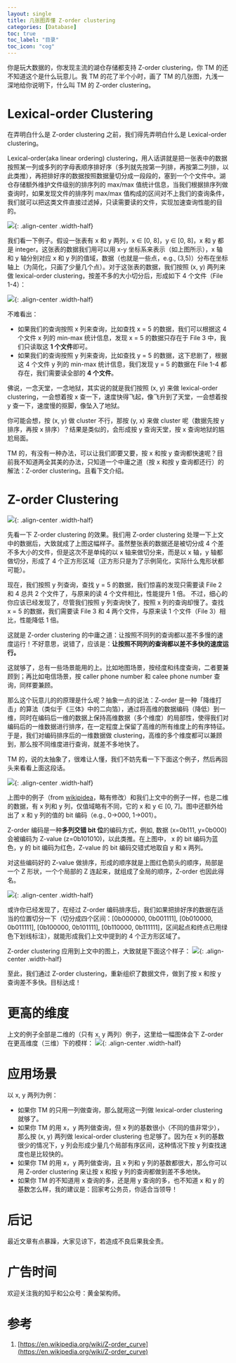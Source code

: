 ```yaml
---
layout: single 
title: 几张图弄懂 Z-order clustering
categories: [Database]
toc: true
toc_label: "目录"
toc_icon: "cog"
---
```


你是玩大数据的，你发现主流的湖仓存储都支持 Z-order clustering，你 TM 的还不知道这个是什么玩意儿。我 TM 的花了半个小时，画了 TM 的几张图，九浅一深地给你说明下，什么叫 TM 的 Z-order clustering。

# Lexical-order Clustering
在弄明白什么是 Z-order clustering 之前，我们得先弄明白什么是 Lexical-order clustering。

Lexical-order(aka linear ordering) clustering，用人话讲就是把一张表中的数据按照某一列或多列的字母表顺序排好序（多列就先按第一列排，再按第二列排，以此类推），再把排好序的数据按照数据量切分成一段段的，塞到一个个文件中。湖仓存储额外维护文件级别的排序列的 max/max 值统计信息，当我们根据排序列做查询时，如果发现文件的排序列 max/max 值构成的区间对不上我们的查询条件，我们就可以把这类文件直接过滤掉，只读需要读的文件，实现加速查询性能的目的。


![](https://note-1253446680.cos.ap-beijing.myqcloud.com/a2a0fcf8-cd76-4e7b-ae2c-198e86814a88.png){: .align-center .width-half}

我们看一下例子。假设一张表有 x 和 y 两列，x ∈ [0, 8]，y ∈ [0, 8]，x 和 y 都是 integer。这张表的数据我们用可以用 x-y 坐标系来表示（如上图所示），x 轴和 y 轴分别对应 x 和 y 列的值域，数据（也就是一些点，e.g., (3,5)）分布在坐标轴上（为简化，只画了少量几个点）。对于这张表的数据，我们按照 (x, y) 两列来做 lexical-order clustering，按差不多的大小切分后，形成如下 4 个文件（File 1-4）：

![](https://note-1253446680.cos.ap-beijing.myqcloud.com/f8ffeb54-a76c-4dbb-bfc7-39d88e27bbb9.png){: .align-center .width-half}

不难看出：
- 如果我们的查询按照 x 列来查询，比如查找 x = 5 的数据，我们可以根据这 4 个文件 x 列的 min-max 统计信息，发现 x = 5 的数据只存在于 File 3 中，我们只读取这 **1 个文件**即可。
- 如果我们的查询按照 y 列来查询，比如查找 y = 5 的数据，这下悲剧了，根据这 4 个文件 y 列的 min-max 统计信息，我们发现 y = 5 的数据在 File 1-4 都存在，我们需要读全部的 **4 个文件**。

佛说，一念天堂，一念地狱，其实说的就是我们按照 (x, y) 来做 lexical-order clustering，一会想着按 x 查一下，速度快得飞起，像飞升到了天堂，一会想着按 y 查一下，速度慢的抠脚，像坠入了地狱。

你可能会想，按 (x, y) 做 cluster 不行，那按 (y, x) 来做 cluster 呢（数据先按 y 排序，再按 x 排序）？结果是类似的，会形成按 y 查询天堂，按 x 查询地狱的尴尬局面。

TM 的，有没有一种办法，可以让我们即要又要，按 x 和按 y 查询都快速呢？目前我不知道两全其美的办法，只知道一个中庸之道（按 x 和按 y 查询都还行）的解法：Z-order clustering。且看下文介绍。

# Z-order Clustering

![](https://note-1253446680.cos.ap-beijing.myqcloud.com/8a5fe5de-4f72-4170-9e25-eeb752b415c4.png){: .align-center .width-half}

先看一下 Z-order clustering 的效果。我们用 Z-order clustering 处理一下上文中的数据后，大致就成了上图这幅样子。虽然整张表的数据还是被切分成 4 个差不多大小的文件，但是这次不是单纯的以 x 轴来做切分来，而是以 x 轴，y 轴都做切分，形成了 4 个正方形区域（正方形只是为了示例简化，实际什么鬼形状都可能）。

现在，我们按照 y 列查询，查找 y = 5 的数据，我们惊喜的发现只需要读 File 2 和 4 总共 2 个文件了，与原来的读 4 个文件相比，性能提升 1 倍。
不过，细心的你应该已经发现了，尽管我们按照 y 列查询快了，按照 x 列的查询却慢了。查找 x = 5 的数据，我们需要读 File 3 和 4 两个文件，与原来读 1 个文件（File 3）相比，性能降低 1 倍。

这就是 Z-order clustering 的中庸之道：让按照不同列的查询都以差不多慢的速度运行！不好意思，说错了，应该是：**让按照不同列的查询都以差不多快的速度运行。**

这就够了，总有一些场景能用的上。比如地图场景，按经度和纬度查询，二者要兼顾到；再比如电信场景，按 caller phone number 和 calee phone number 查询，同样要兼顾。

那么这个玩意儿的的原理是什么呢？抽象一点的说法：Z-order 是一种「降维打击」的算法（类似于《三体》中的二向箔），通过将高维的数据编码（降低）到一维，同时在编码后一维的数据上保持高维数据（多个维度）的局部性，使得我们对编码后的一维数据进行排序，在一定程度上保留了高维的所有维度上的有序特征。于是，我们对编码排序后的一维数据做 clustering，高维的多个维度都可以兼顾到，那么按不同维度进行查询，就差不多地快了。

TM 的，说的太抽象了，很难让人懂，我们不妨先看一下下面这个例子，然后再回头来看看上面这段话。


![](https://note-1253446680.cos.ap-beijing.myqcloud.com/a8eedd55-7056-4ab8-9e45-f05a501bf1ca.png){: .align-center .width-half}


上图中的例子（from [wikipidea](https://en.wikipedia.org/wiki/Z-order_curve)，略有修改）和我们上文中的例子一样，也是二维的数据，有 x 列和 y 列，仅值域略有不同，它的 x 和 y ∈ [0, 7]。图中还额外给出了 x 和 y 列的值的 bit 编码（e.g., 0->000, 1->001）。

Z-order 编码是一种**多列交错 bit 位**的编码方式，例如, 数据 (x=0b111, y=0b000) 会被编码为 Z-value (z=0b101010)，以此类推。在上图中， x 的 bit 编码为蓝色，y 的 bit 编码为红色，Z-value 的 bit 编码交错式地取自 y 和 x 两列。

对这些编码好的 Z-value 做排序，形成的顺序就是上图红色箭头的顺序，局部是一个 Z 形状，一个个局部的 Z 连起来，就组成了全局的顺序，Z-order 也因此得名。


![](https://note-1253446680.cos.ap-beijing.myqcloud.com/e23ff343-ed41-4b61-a12a-533ffc3ecb96.png){: .align-center .width-half}


或许你已经发现了，在经过 Z-order 编码排序后，我们如果把排好序的数据在适当的位置切分一下（切分成四个区间：[0b000000, 0b001111], [0b010000, 0b011111], [0b100000, 0b101111], [0b110000, 0b111111]，区间起点和终点已用绿色下划线标注），就能形成我们上文中提到的 4 个正方形区域了。

Z-order clustering 应用到上文中的图上，大致就是下面这个样子：
![](https://note-1253446680.cos.ap-beijing.myqcloud.com/dd10d94d-66b3-48d3-9c9c-c0ba601a49be.png){: .align-center .width-half}

至此，我们通过 Z-order clustering，重新组织了数据文件，做到了按 x 和按 y 查询差不多快。目标达成！

# 更高的维度
上文的例子全部是二维的（只有 x, y 两列）例子，这里给一幅图体会下 Z-order 在更高维度（三维）下的模样：
![](https://note-1253446680.cos.ap-beijing.myqcloud.com/1d73d1a8-b039-40b7-a6ad-59c9365f5ae9.png){: .align-center .width-half}

# 应用场景
以 x, y 两列为例：
- 如果你 TM 的只用一列做查询，那么就用这一列做 lexical-order clustering 就够了。
- 如果你 TM 的用 x，y 两列做查询，但 x 列的基数很小（不同的值非常少），那么按 (x, y) 两列做 lexical-order clustering 也足够了。因为在 x 列的基数很少的情况下，y 列会形成少量几个局部有序区间，这种情况下按 y 列查找速度也是比较快的。
- 如果你 TM 的用 x，y 两列做查询，且 x 列和 y 列的基数都很大，那么你可以用 Z-order clustering 来让按 x 和按 y 列的查询都做到差不多地快。
- 如果你 TM 的不知道用 x 查询的多，还是用 y 查询的多，也不知道 x 和 y 的基数怎么样，我的建议是：回家考公务员，你适合当领导！

# 后记
最近文章有点暴躁，大家见谅下，若造成不良后果我全责。

# 广告时间
欢迎关注我的知乎和公众号：黄金架构师。

# 参考
1. [https://en.wikipedia.org/wiki/Z-order_curve](https://en.wikipedia.org/wiki/Z-order_curve)
